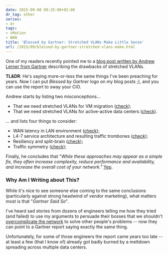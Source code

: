 ```yaml
---
date: 2015-09-08 09:25:00+02:00
dr_tag: other
series:
- dr
tags:
- vMotion
- WAN
title: 'Blessed by Gartner: Stretched VLANs Make Little Sense'
url: /2015/09/blessed-by-gartner-stretched-vlans-make.html
---
```

One of my readers recently pointed me to a [blog post written by Andrew Lerner from Gartner](http://blogs.gartner.com/andrew-lerner/2015/04/23/stretchdontbreak/) describing the drawbacks of stretched VLANs.

**TL&DR**: He's saying more-or-less the same things I've been preaching for years. Now I can put *Blessed by Gartner* logo on my blog posts ;), and you can use the report to sway your CIO.
<!--more-->
Andrew starts by listing two misconceptions...

-   That we need stretched VLANs for VM migration ([check](https://blog.ipspace.net/2013/01/long-distance-vmotion-stretched-ha.html));
-   That we need stretched VLANs for active-active data centers ([check](https://blog.ipspace.net/2012/01/ip-renumbering-in-disaster-avoidance.html)).

... and lists four things to consider:

-   WAN latency in LAN environment ([check](https://blog.ipspace.net/2015/01/latency-killer-of-spread-out.html));
-   L4-7 service architecture and resulting traffic trombones ([check](https://blog.ipspace.net/2010/09/long-distance-vmotion-and-traffic.html));
-   Resiliency and split-brain ([check](https://blog.ipspace.net/2011/06/stretched-clusters-almost-as-good-as.html));
-   Traffic symmetry ([check](https://blog.ipspace.net/2014/10/vxlan-and-otv-saga-continues.html));

Finally, he concludes that "*While these approaches may appear as a simple fix, they often increase complexity, reduce performance and availability, and increase the overall cost of your network."* [Yep](https://blog.ipspace.net/2013/09/sooner-or-later-someone-will-pay-for.html).

### Why Am I Writing about This?

While it's nice to see someone else coming to the same conclusions (particularly against strong headwind of vendor marketing), what matters most is that "*Gartner Said So*".

I've heard sad stories from dozens of engineers telling me how they tried (and failed) to use my arguments to persuade their bosses that we shouldn't [overcomplicate the network](https://blog.ipspace.net/2013/04/this-is-what-makes-networking-so-complex.html) to solve other people's problems -- now they can point to a Gartner report saying exactly the same thing.

Unfortunately, for some of those engineers the report came years too late -- at least a few (that I know of) already got badly burned by a meltdown spreading across multiple data centers.
